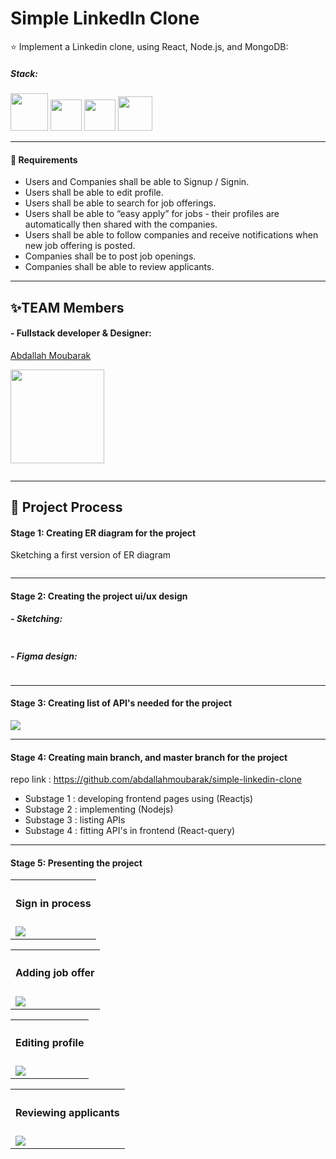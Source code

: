# Simple LinkedIn Clone

⭐ Implement a Linkedin clone, using React, Node.js, and MongoDB:

##### Stack:

<p align='left'>
<img src='./src/nodejs.svg' height='60' alt=''>
<img src='./src/react.svg' width='50' alt=''>
<img src='./src/react-query.svg' height='50' alt=''>
<img src='./src/mongodb.svg' height='55' alt=''>
</p>

---

#### 🎯 Requirements

- Users and Companies shall be able to Signup / Signin.
- Users shall be able to edit profile.
- Users shall be able to search for job offerings.
- Users shall be able to “easy apply” for jobs - their profiles are automatically then shared with the companies.
- Users shall be able to follow companies and receive notifications when new job offering is posted.
- Companies shall be to post job openings.
- Companies shall be able to review applicants.

---

## ✨TEAM Members

#### - Fullstack developer & Designer:

<a href='https://github.com/abdallahmoubarak'>Abdallah Moubarak<p><img width='150' src="https://avatars.githubusercontent.com/u/112470831?v=4" alt='' /></p></a>

<img align="center" src="https://github-readme-stats.vercel.app/api?username=abdallahmoubarak&show_icons=true&locale=en" alt="" />

---

## 🎯 Project Process

#### Stage 1: Creating ER diagram for the project

Sketching a first version of ER diagram

<img src='./src/LinkedIn_clone_db_v2.svg'  alt=''>

---

#### Stage 2: Creating the project ui/ux design

##### - Sketching:

<img src='./src/LinkedIn_clone_v1.svg'  alt=''>

##### - Figma design:

<img src='./src/LinkedIn_clone_mockup_v1.svg'  alt=''>

---

#### Stage 3: Creating list of API's needed for the project

<img src='./src/apis.png' >

---

#### Stage 4: Creating main branch, and master branch for the project

repo link : https://github.com/abdallahmoubarak/simple-linkedin-clone

- Substage 1 : developing frontend pages using (Reactjs)
- Substage 2 : implementing (Nodejs)
- Substage 3 : listing APIs
- Substage 4 : fitting API's in frontend (React-query)

---

#### Stage 5: Presenting the project

<table>
  <tr>
    <th><h4>Sign in process</h4></th>
  </tr>
  <tr>
    <td><img src="./src/signin.gif" /></td>
  </tr>
</table>

<table>
  <tr>
    <th><h4>Adding job offer</h4></th>
  </tr>
  <tr>
    <td><img src="./src/add_job_offer.gif" /></td>
  </tr>
</table>

<table>
  <tr>
    <th><h4>Editing profile</h4></th>
  </tr>
  <tr>
    <td>
        <img src='./src/edit_profile.gif' >
    </td>
  </tr>
</table>

<table>
  <tr>
    <th><h4>Reviewing applicants</h4></th>
  </tr>
  <tr>
    <td><img src="./src/review_applicant.gif" /></td>
  </tr>
</table>
